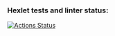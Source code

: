 ### Hexlet tests and linter status:
[![Actions Status](https://github.com/lobedima/fullstack-javascript-project-44/actions/workflows/hexlet-check.yml/badge.svg)](https://github.com/lobedima/fullstack-javascript-project-44/actions)
